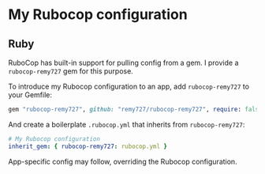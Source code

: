 # My Rubocop configuration

## Ruby

RuboCop has built-in support for pulling config from a gem. I provide a
`rubocop-remy727` gem for this purpose.

To introduce my Rubocop configuration to an app, add `rubocop-remy727` to your Gemfile:
```ruby
gem "rubocop-remy727", github: "remy727/rubocop-remy727", require: false
```

And create a boilerplate `.rubocop.yml` that inherits from `rubocop-remy727`:
```yaml
# My Rubocop configuration
inherit_gem: { rubocop-remy727: rubocop.yml }
```

App-specific config may follow, overriding the Rubocop configuration.
